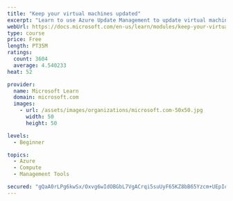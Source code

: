 ```yaml
---
title: "Keep your virtual machines updated"
excerpt: "Learn to use Azure Update Management to update virtual machines, verify agent connectivity, and use Azure Log Analytics in your cloud environment."
webUrl: https://docs.microsoft.com/en-us/learn/modules/keep-your-virtual-machines-updated/
type: course
price: Free
length: PT35M
ratings:
  count: 3604
  average: 4.540233
heat: 52

provider:
  name: Microsoft Learn
  domain: microsoft.com
  images:
    - url: /assets/images/organizations/microsoft.com-50x50.jpg
      width: 50
      height: 50

levels:
  - Beginner

topics:
  - Azure
  - Compute
  - Management Tools

secured: "gQaA0rLPg6kwSx/Oxvg6wIdOBGbL7VgACrqi5suUyF65KZ8bB65Yzcm+UEpIoPMzpMk4zzC6AU6HOdvUtWIE95MxsRzslCkK9Sl5E3yRafPlvjaIMvgMDEmOrEIzIyDghPX5ZtNs7Vg9RRoEVRl6ShGEPORJOeDEHiuEhmiAw0VIeHCqhhqRIj0IVxn83jvlUcMpXJzSuO2u/hD09Ay/2ctJE/4+hsq8NL/fr0FCCxvuPPS/pWZLv1Hey5Jhdyq79VumAu0VplRiLLx1vvPxfIA18+kmjKi81KjnwoiKF2d7C9rcv3rFQyqOOS3eHJDNbN3BJDA9JnhMPO3zC8EqvN0h6zyBcDONz16IXndLmRynnUv0V7xahFwmzz2bUfsnqs4ZZMVXZUWtTt4NUnEFl7vyxaGvDirKURa92CTr90k=;+ffjntQVxz1MOQW3DSdOLQ=="
---
```


